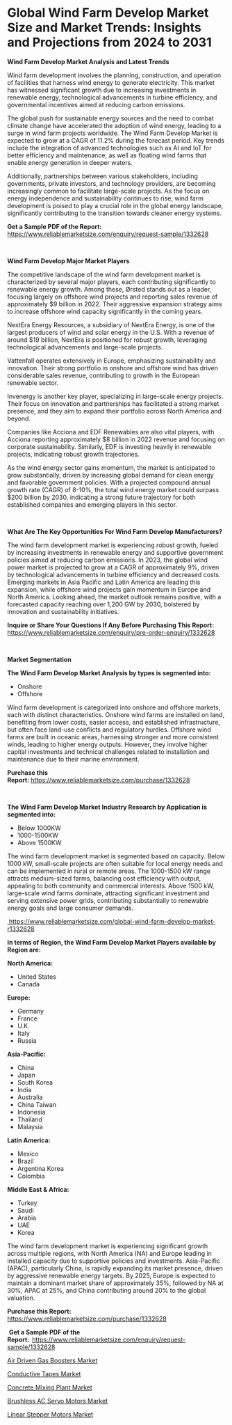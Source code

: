 <p><h1>Global Wind Farm Develop Market Size and Market Trends: Insights and Projections from 2024 to 2031</h1></p><p><strong>Wind Farm Develop Market Analysis and Latest Trends</strong></p>
<p><p>Wind farm development involves the planning, construction, and operation of facilities that harness wind energy to generate electricity. This market has witnessed significant growth due to increasing investments in renewable energy, technological advancements in turbine efficiency, and governmental incentives aimed at reducing carbon emissions. </p><p>The global push for sustainable energy sources and the need to combat climate change have accelerated the adoption of wind energy, leading to a surge in wind farm projects worldwide. The Wind Farm Develop Market is expected to grow at a CAGR of 11.2% during the forecast period. Key trends include the integration of advanced technologies such as AI and IoT for better efficiency and maintenance, as well as floating wind farms that enable energy generation in deeper waters. </p><p>Additionally, partnerships between various stakeholders, including governments, private investors, and technology providers, are becoming increasingly common to facilitate large-scale projects. As the focus on energy independence and sustainability continues to rise, wind farm development is poised to play a crucial role in the global energy landscape, significantly contributing to the transition towards cleaner energy systems.</p></p>
<p><strong>Get a Sample PDF of the Report:&nbsp;</strong> <a href="https://www.reliablemarketsize.com/enquiry/request-sample/1332628?utm_campaign=1293&utm_medium=2&utm_source=Github&utm_content=ia&utm_term=03102024&utm_id=wind-farm-develop">https://www.reliablemarketsize.com/enquiry/request-sample/1332628</a></p>
<p>&nbsp;</p>
<p><strong>Wind Farm Develop Major Market Players</strong></p>
<p><p>The competitive landscape of the wind farm development market is characterized by several major players, each contributing significantly to renewable energy growth. Among these, Ørsted stands out as a leader, focusing largely on offshore wind projects and reporting sales revenue of approximately $9 billion in 2022. Their aggressive expansion strategy aims to increase offshore wind capacity significantly in the coming years.</p><p>NextEra Energy Resources, a subsidiary of NextEra Energy, is one of the largest producers of wind and solar energy in the U.S. With a revenue of around $19 billion, NextEra is positioned for robust growth, leveraging technological advancements and large-scale projects.</p><p>Vattenfall operates extensively in Europe, emphasizing sustainability and innovation. Their strong portfolio in onshore and offshore wind has driven considerable sales revenue, contributing to growth in the European renewable sector.</p><p>Invenergy is another key player, specializing in large-scale energy projects. Their focus on innovation and partnerships has facilitated a strong market presence, and they aim to expand their portfolio across North America and beyond. </p><p>Companies like Acciona and EDF Renewables are also vital players, with Acciona reporting approximately $8 billion in 2022 revenue and focusing on corporate sustainability. Similarly, EDF is investing heavily in renewable projects, indicating robust growth trajectories.</p><p>As the wind energy sector gains momentum, the market is anticipated to grow substantially, driven by increasing global demand for clean energy and favorable government policies. With a projected compound annual growth rate (CAGR) of 8-10%, the total wind energy market could surpass $200 billion by 2030, indicating a strong future trajectory for both established companies and emerging players in this sector.</p></p>
<p>&nbsp;</p>
<p><strong>What Are The Key Opportunities For Wind Farm Develop Manufacturers?</strong></p>
<p><p>The wind farm development market is experiencing robust growth, fueled by increasing investments in renewable energy and supportive government policies aimed at reducing carbon emissions. In 2023, the global wind power market is projected to grow at a CAGR of approximately 9%, driven by technological advancements in turbine efficiency and decreased costs. Emerging markets in Asia Pacific and Latin America are leading this expansion, while offshore wind projects gain momentum in Europe and North America. Looking ahead, the market outlook remains positive, with a forecasted capacity reaching over 1,200 GW by 2030, bolstered by innovation and sustainability initiatives.</p></p>
<p><strong>Inquire or Share Your Questions If Any Before Purchasing This Report:</strong> <a href="https://www.reliablemarketsize.com/enquiry/pre-order-enquiry/1332628?utm_campaign=1293&utm_medium=2&utm_source=Github&utm_content=ia&utm_term=03102024&utm_id=wind-farm-develop">https://www.reliablemarketsize.com/enquiry/pre-order-enquiry/1332628</a></p>
<p>&nbsp;</p>
<p><strong>Market Segmentation</strong></p>
<p><strong>The Wind Farm Develop Market Analysis by types is segmented into:</strong></p>
<p><ul><li>Onshore</li><li>Offshore</li></ul></p>
<p><p>Wind farm development is categorized into onshore and offshore markets, each with distinct characteristics. Onshore wind farms are installed on land, benefiting from lower costs, easier access, and established infrastructure, but often face land-use conflicts and regulatory hurdles. Offshore wind farms are built in oceanic areas, harnessing stronger and more consistent winds, leading to higher energy outputs. However, they involve higher capital investments and technical challenges related to installation and maintenance due to their marine environment.</p></p>
<p><strong>Purchase this Report:&nbsp;</strong><a href="https://www.reliablemarketsize.com/purchase/1332628?utm_campaign=1293&utm_medium=2&utm_source=Github&utm_content=ia&utm_term=03102024&utm_id=wind-farm-develop">https://www.reliablemarketsize.com/purchase/1332628</a></p>
<p>&nbsp;</p>
<p><strong>The Wind Farm Develop Market Industry Research by Application is segmented into:</strong></p>
<p><ul><li>Below 1000KW</li><li>1000-1500KW</li><li>Above 1500KW</li></ul></p>
<p><p>The wind farm development market is segmented based on capacity. Below 1000 kW, small-scale projects are often suitable for local energy needs and can be implemented in rural or remote areas. The 1000-1500 kW range attracts medium-sized farms, balancing cost efficiency with output, appealing to both community and commercial interests. Above 1500 kW, large-scale wind farms dominate, attracting significant investment and serving extensive power grids, contributing substantially to renewable energy goals and large consumer demands.</p></p>
<p><a href="https://www.reliablemarketsize.com/global-wind-farm-develop-market-r1332628?utm_campaign=1293&utm_medium=2&utm_source=Github&utm_content=ia&utm_term=03102024&utm_id=wind-farm-develop">&nbsp;https://www.reliablemarketsize.com/global-wind-farm-develop-market-r1332628</a></p>
<p><strong>In terms of Region, the Wind Farm Develop Market Players available by Region are:</strong></p>
<p>
    <p> <strong> North America: </strong>
        <ul>
            <li>United States</li>
            <li>Canada</li>
        </ul>
        </p> 
    <p> <strong> Europe: </strong>
        <ul>
            <li>Germany</li>
            <li>France</li>
            <li>U.K.</li>
            <li>Italy</li>
            <li>Russia</li>
        </ul>
        </p> 
    <p> <strong> Asia-Pacific: </strong>
        <ul>
            <li>China</li>
            <li>Japan</li>
            <li>South Korea</li>
            <li>India</li>
            <li>Australia</li>
            <li>China Taiwan</li>
            <li>Indonesia</li>
            <li>Thailand</li>
            <li>Malaysia</li>
        </ul>
        </p> 
    <p> <strong> Latin America: </strong>
        <ul>
            <li>Mexico</li>
            <li>Brazil</li>
            <li>Argentina Korea</li>
            <li>Colombia</li>
        </ul>
        </p> 
    <p> <strong> Middle East & Africa: </strong>
        <ul>
            <li>Turkey</li>
            <li>Saudi</li>
            <li>Arabia</li>
            <li>UAE</li>
            <li>Korea</li>
        </ul>
    </p>
    </p>
<p><p>The wind farm development market is experiencing significant growth across multiple regions, with North America (NA) and Europe leading in installed capacity due to supportive policies and investments. Asia-Pacific (APAC), particularly China, is rapidly expanding its market presence, driven by aggressive renewable energy targets. By 2025, Europe is expected to maintain a dominant market share of approximately 35%, followed by NA at 30%, APAC at 25%, and China contributing around 20% to the global valuation.</p></p>
<p><strong>Purchase this Report: </strong><a href="https://www.reliablemarketsize.com/purchase/1332628?utm_campaign=1293&utm_medium=2&utm_source=Github&utm_content=ia&utm_term=03102024&utm_id=wind-farm-develop">https://www.reliablemarketsize.com/purchase/1332628</a></p>
<p>&nbsp;<strong>Get a Sample PDF of the Report:&nbsp;&nbsp;</strong><a href="https://www.reliablemarketsize.com/enquiry/request-sample/1332628?utm_campaign=1293&utm_medium=2&utm_source=Github&utm_content=ia&utm_term=03102024&utm_id=wind-farm-develop">https://www.reliablemarketsize.com/enquiry/request-sample/1332628</a></p>
<p><strong></strong></p>
<p><p><a href="https://www.linkedin.com/pulse/analyzing-key-drivers-air-driven-gas-boosters-market-trends-u1uyf?utm_campaign=1293&utm_medium=2&utm_source=Github&utm_content=ia&utm_term=03102024&utm_id=wind-farm-develop">Air Driven Gas Boosters Market</a></p><p><a href="https://www.linkedin.com/pulse/conductive-tapes-industry-sector-new-technologies-market-impact-6gsqe?trackingId=Y8nQh9opTLi6F419%2B2ZcDw%3D%3D&utm_campaign=1293&utm_medium=2&utm_source=Github&utm_content=ia&utm_term=03102024&utm_id=wind-farm-develop">Conductive Tapes Market</a></p><p><a href="https://www.linkedin.com/pulse/evaluating-global-concrete-mixing-plant-market-trends-growth-uhouc?trackingId=yeO%2Ftw5MSJCHgRfbi3I%2BNA%3D%3D&utm_campaign=1293&utm_medium=2&utm_source=Github&utm_content=ia&utm_term=03102024&utm_id=wind-farm-develop">Concrete Mixing Plant Market</a></p><p><a href="https://www.linkedin.com/pulse/insights-brushless-ac-servo-motors-market-players-size-geographical-ia4te?utm_campaign=1293&utm_medium=2&utm_source=Github&utm_content=ia&utm_term=03102024&utm_id=wind-farm-develop">Brushless AC Servo Motors Market</a></p><p><a href="https://www.linkedin.com/pulse/linear-stepper-motors-industry-analysis-report-its-kniuc?trackingId=d%2FPJqjMNQS%2BYph9L%2BYlEfw%3D%3D&utm_campaign=1293&utm_medium=2&utm_source=Github&utm_content=ia&utm_term=03102024&utm_id=wind-farm-develop">Linear Stepper Motors Market</a></p></p>